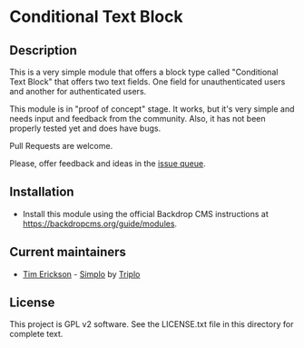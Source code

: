 # Conditional Text Block


## Description

This is a very simple module that offers a block type called "Conditional Text Block"
that offers two text fields. One field for unauthenticated users and another for 
authenticated users.

This module is in "proof of concept" stage. It works, but it's very simple and needs
input and feedback from the community. Also, it has not been properly tested yet
and does have bugs.

Pull Requests are welcome.

Please, offer feedback and ideas in the [issue queue](/backdrop-contrib/conditional_text_block/issues).

## Installation

- Install this module using the official Backdrop CMS instructions at
  https://backdropcms.org/guide/modules.

## Current maintainers

- [Tim Erickson](https://github.com/stpaultim) - [Simplo](https://www.simplo.site) by [Triplo](https://www.triplo.co)

## License   

This project is GPL v2 software. See the LICENSE.txt file in this directory 
for complete text.
